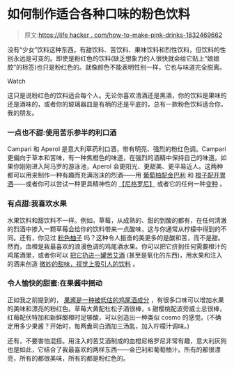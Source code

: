 # 如何制作适合各种口味的粉色饮料

> 原文:[https://life hacker . com/how-to-make-pink-drinks-1832469662](https://lifehacker.com/how-to-make-pink-drinks-for-every-palate-1832469662)

没有“少女”饮料这种东西。有甜饮料、苦饮料、果味饮料和烈性饮料，但饮料的性别永远是可变的。即使是粉红色的饮料(缺乏想象力的人很快就会给它贴上“娘娘腔”的标签)也只是粉红色的。就像颜色不能表明性别一样，它也与味道完全脱离。

Watch

这只是说粉红色的饮料适合每个人。无论你喜欢清酒还是黑酒，你的饮料是果味的还是酒味的，或者你的玻璃器皿是有柄的还是平底的，总有一款粉色饮料适合你，我的朋友。

### 一点也不甜:使用苦乐参半的利口酒

Campari 和 Aperol 是意大利草药利口酒，带有明亮、强烈的粉红色调。Campari 更偏向于草本和苦味，有一种焦橙色的味道，在强烈的酒精中保持自己的味道。如果你刚刚进入阿马罗的游泳池，Aperol 会更阳光、更甜美、更平易近人。这两种都可以用来制作一种有趣而充满泡沫的烈酒——用 [葡萄柚配金巴利](https://skillet.lifehacker.com/3-ingredient-happy-hour-a-juicy-campari-spritz-1823271568) 和 [橙子配开胃酒](https://skillet.lifehacker.com/the-aperol-spritz-is-like-a-grown-up-orange-soda-1827748207)——或者你可以尝试一种更具精神性的 [【尼格罗尼】](https://skillet.lifehacker.com/indulge-your-inner-bitter-betty-with-a-classic-negroni-1829824702#_ga=2.208522834.1568128821.1549297250-1157707288.1539189461) 或者它的任何一种[变种](https://skillet.lifehacker.com/3-ingredient-happy-hour-the-negroni-sbagliato-1794747024) 。

### 有点甜:我喜欢水果

水果饮料和甜饮料不一样。例如，草莓，从成熟的、甜的到酸的都有，在任何清澈的烈酒中掺入一颗草莓会给你的饮料带来一点酸味，这与你通常从柠檬中得到的不同。还有，你见过 [粉色柚子](https://skillet.lifehacker.com/3-ingredient-happy-hour-the-refreshing-italian-greyhou-1793356386) 吗？这种令人振奋的美更多的是酸和苦，而不是甜。然而，血橙是我最喜欢的浪漫色调的鸡尾酒水果。你可以把它挤到任何需要橙汁的鸡尾酒里，或者你可以 [把它扔进一罐苦艾酒](https://lifehacker.com/preserve-fruit-in-oxidized-vermouth-1822599722) (甚至是氧化的东西)，用水果和注入的酒来创造 [微妙的甜味，视觉上吸引人的饮料](https://skillet.lifehacker.com/3-ingredient-happy-hour-my-bloody-valentine-1822853432) 。

### 令人愉快的甜蜜:在果酱中摇动

正如我之前提到的， [果酱是一种被低估的鸡尾酒成分](https://skillet.lifehacker.com/use-jam-to-make-any-booze-morning-appropriate-1832060017#_ga=2.100739521.1589281527.1549549013-1723114163.1524514905) ，有很多口味可以增加水果的美味和漂亮的粉红色。草莓大黄配杜松子酒很棒，s 甜樱桃配波旁威士忌很棒，红莓配伏特加和新鲜酸橙时足够酸，可以创造出一种类似 cosmo 的感觉。(不确定用多少果酱？开始时，每两盎司白酒加三汤匙，加入柠檬汁调味。)

还有，不要害怕混搭。用注入的苦艾酒制成的血橙尼格罗尼非常有趣，意大利灰狗也是如此，它结合了我最喜欢的两样东西——金巴利和葡萄柚汁。所有的都很漂亮，所有的都很美味，所有的都是粉红色的。